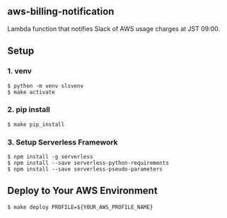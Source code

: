 ## aws-billing-notification

Lambda function that notifies Slack of AWS usage charges at JST 09:00.

## Setup

### 1. venv

```
$ python -m venv slsvenv
$ make activate
```

### 2. pip install

```
$ make pip_install
```

### 3. Setup Serverless Framework

```
$ npm install -g serverless
$ npm install --save serverless-python-requirements
$ npm install --save serverless-pseudo-parameters
```

## Deploy to Your AWS Environment

```
$ make deploy PROFILE=${YOUR_AWS_PROFILE_NAME}
```

